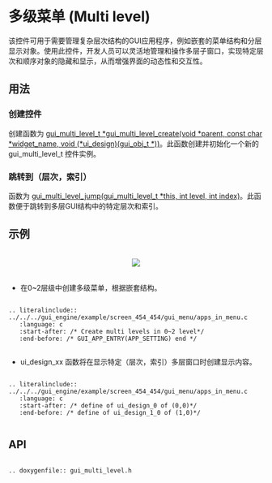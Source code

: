 # 多级菜单 (Multi level)

该控件可用于需要管理复杂层次结构的GUI应用程序，例如嵌套的菜单结构和分层显示对象。使用此控件，开发人员可以灵活地管理和操作多层子窗口，实现特定层次和顺序对象的隐藏和显示，从而增强界面的动态性和交互性。

## 用法

### 创建控件
创建函数为 [gui_multi_level_t *gui_multi_level_create(void *parent, const char *widget_name, void (*ui_design)(gui_obj_t *))](#gui_multi_level_create)。此函数创建并初始化一个新的 gui_multi_level_t 控件实例。

### 跳转到（层次，索引）
函数为 [gui_multi_level_jump(gui_multi_level_t  *this, int level, int index)](#gui_multi_level_jump)。此函数便于跳转到多层GUI结构中的特定层次和索引。

## 示例
<br>
<div style="text-align: center"><img src="https://docs.realmcu.com/HoneyGUI/image/widgets/multi_level.gif"  /></div>
<br>

- 在0~2层级中创建多级菜单，根据嵌套结构。
```eval_rst

.. literalinclude:: ../../../gui_engine/example/screen_454_454/gui_menu/apps_in_menu.c
   :language: c
   :start-after: /* Create multi levels in 0~2 level*/
   :end-before: /* GUI_APP_ENTRY(APP_SETTING) end */


```
- ui_design_xx 函数将在显示特定（层次，索引）多层窗口时创建显示内容。
```eval_rst

.. literalinclude:: ../../../gui_engine/example/screen_454_454/gui_menu/apps_in_menu.c
   :language: c
   :start-after: /* define of ui_design_0 of (0,0)*/
   :end-before: /* define of ui_design_1_0 of (1,0)*/


```
<span id = "gui_multi_level_create">

## API

</span>

```eval_rst

.. doxygenfile:: gui_multi_level.h

```
